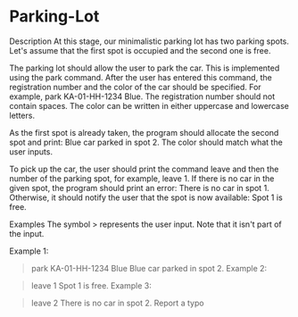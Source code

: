 # Parking-Lot

Description
At this stage, our minimalistic parking lot has two parking spots. Let's assume that the first spot is occupied and the second one is free.

The parking lot should allow the user to park the car. This is implemented using the park command. After the user has entered this command, the registration number and the color of the car should be specified. For example, park KA-01-HH-1234 Blue. The registration number should not contain spaces. The color can be written in either uppercase and lowercase letters.

As the first spot is already taken, the program should allocate the second spot and print: Blue car parked in spot 2. The color should match what the user inputs.

To pick up the car, the user should print the command leave and then the number of the parking spot, for example, leave 1. If there is no car in the given spot, the program should print an error: There is no car in spot 1. Otherwise, it should notify the user that the spot is now available: Spot 1 is free.

Examples
The symbol > represents the user input. Note that it isn't part of the input.

Example 1:

> park KA-01-HH-1234 Blue
Blue car parked in spot 2.
Example 2:

> leave 1
Spot 1 is free.
Example 3:

> leave 2
There is no car in spot 2.
 Report a typo
